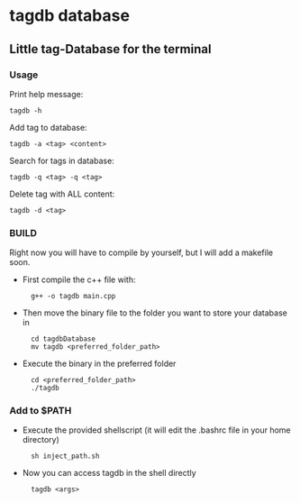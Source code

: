 # tagdb database
## Little tag-Database for the terminal
### Usage
Print help message:

    tagdb -h
    
Add tag to database:
 
    tagdb -a <tag> <content>

Search for tags in database:

    tagdb -q <tag> -q <tag>
    
Delete tag with ALL content:
    
    tagdb -d <tag>
    
### BUILD
Right now you will have to compile by yourself, but I will add a makefile soon.
* First compile the c++ file with:

        g++ -o tagdb main.cpp
* Then move the binary file to the folder you want to store your database in

        cd tagdbDatabase
        mv tagdb <preferred_folder_path>
* Execute the binary in the preferred folder

        cd <preferred_folder_path>
        ./tagdb
### Add to $PATH
* Execute the provided shellscript (it will edit the .bashrc file in your home directory)
        
        sh inject_path.sh
* Now you can access tagdb in the shell directly
        
        tagdb <args>

